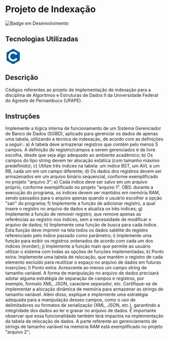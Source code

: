 # Projeto de Indexação
![Badge em Desenvolvimento](http://img.shields.io/static/v1?label=STATUS&message=CONCLUIDO&color=dark&style=for-the-badge)

## Tecnologias Utilizadas
<img align="center" alt="mayeufraferreira-C" height="50" width="50" src="https://github.com/devicons/devicon/blob/master/icons/c/c-plain.svg">

## Descrição
Códigos referentes ao projeto de implementação de indexação para a disciplina de Algoritmos e Estruturas de Dados II da Universidade Federal do Agreste de Pernambuco (UFAPE).

## Instruções
Implemente a lógica interna de funcionamento de um Sistema Gerenciador de Banco de Dados (SGBD), 
aplicado para gerenciar os dados de apenas uma tabela, utilizando a técnica de indexação, de acordo com as definições a seguir::
a) A tabela deve armazenar registros que contêm pelo menos 5 campos. A definição do registro/campos a serem gerenciados é de livre escolha, desde que seja algo adequado ao ambiente acadêmico;
b) Os campos do tipo string devem ter alocação estática (com tamanho máximo predefinido);
c) Utilize três índices na tabela: um índice BST, um AVL e um RB, cada um em um campo diferente;
d) Os dados dos registros devem ser armazenados em um arquivo binário sequencial, conforme exemplificado no projeto "arquivo 3";
e) Cada índice deve ser salvo em um arquivo próprio, conforme exemplificado no projeto "arquivo 1". OBS: durante a execução do programa, os índices devem ser mantidos em memória RAM, sendo passados para o arquivo apenas quando o usuário escolher a opção "sair" do programa;
f) Implemente a função de adicionar registro, a qual insere o registro no arquivo de dados e atualiza os três índices;
g) Implemente a função de remover registro, que remove apenas as referências ao registro nos índices, sem a necessidade de modificar o arquivo de dados;
h) Implemente uma função de busca para cada índice. Esta função deve imprimir na tela todos os dados satélite do registro referenciado pelo índice passado como parâmetro;
i) Implemente uma função para exibir os registros ordenados de acordo com cada um dos índices (inorder);
j) Implemente a função main que permite ao usuário utilizar o sistema com todas as opções de funções implementadas;
k) Ponto extra: Implemente uma tabela de relocação, que mantém o registro de cada elemento excluído para reutilizar o espaço no arquivo de dados em futuras inserções;
l) Ponto extra: Acrescente ao menos um campo string de tamanho variável. A forma de manipulação no arquivo de dados precisará adotar alguma estratégia de separação de campos e registros, por exemplo, formato XML, JSON, caractere separador, etc.
Certifique-se de implementar a alocação dinâmica de memória para armazenar as strings de tamanho variável. Além disso, explique e implemente uma estratégia adequada para a manipulação desses campos, como o uso de delimitadores ou formatos de serialização (XML, JSON, etc.),
garantindo a integridade dos dados ao ler e gravar no arquivo de dados. É importante observar que essa funcionalidade também terá impactos na implementação da tabela de relocação de dados.
A parte referente ao gerenciamento de strings de tamanho variável na memória RAM está exemplificado no projeto "arquivo 2";
